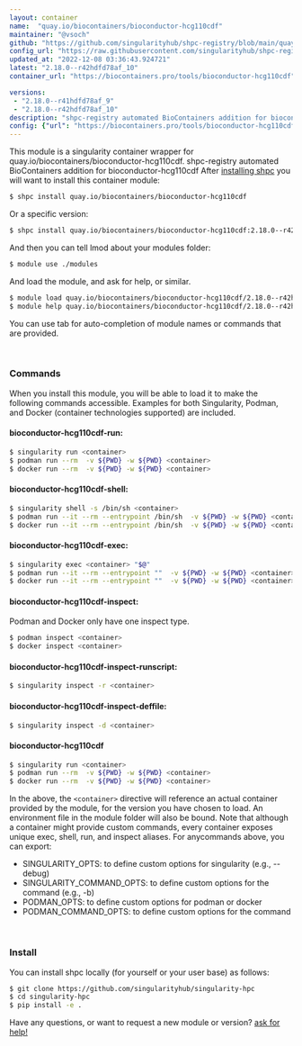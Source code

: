 ```yaml
---
layout: container
name:  "quay.io/biocontainers/bioconductor-hcg110cdf"
maintainer: "@vsoch"
github: "https://github.com/singularityhub/shpc-registry/blob/main/quay.io/biocontainers/bioconductor-hcg110cdf/container.yaml"
config_url: "https://raw.githubusercontent.com/singularityhub/shpc-registry/main/quay.io/biocontainers/bioconductor-hcg110cdf/container.yaml"
updated_at: "2022-12-08 03:36:43.924721"
latest: "2.18.0--r42hdfd78af_10"
container_url: "https://biocontainers.pro/tools/bioconductor-hcg110cdf"

versions:
 - "2.18.0--r41hdfd78af_9"
 - "2.18.0--r42hdfd78af_10"
description: "shpc-registry automated BioContainers addition for bioconductor-hcg110cdf"
config: {"url": "https://biocontainers.pro/tools/bioconductor-hcg110cdf", "maintainer": "@vsoch", "description": "shpc-registry automated BioContainers addition for bioconductor-hcg110cdf", "latest": {"2.18.0--r42hdfd78af_10": "sha256:22926e341981f774e8f4b69cd8b409e187d360ae4ad911fc5cc8407df543164d"}, "tags": {"2.18.0--r41hdfd78af_9": "sha256:5b97aee441d0efc05e201a991744e0c896b787d2493e0a9e83f609ff57958c47", "2.18.0--r42hdfd78af_10": "sha256:22926e341981f774e8f4b69cd8b409e187d360ae4ad911fc5cc8407df543164d"}, "docker": "quay.io/biocontainers/bioconductor-hcg110cdf"}
---
```


This module is a singularity container wrapper for quay.io/biocontainers/bioconductor-hcg110cdf.
shpc-registry automated BioContainers addition for bioconductor-hcg110cdf
After [installing shpc](#install) you will want to install this container module:


```bash
$ shpc install quay.io/biocontainers/bioconductor-hcg110cdf
```

Or a specific version:

```bash
$ shpc install quay.io/biocontainers/bioconductor-hcg110cdf:2.18.0--r42hdfd78af_10
```

And then you can tell lmod about your modules folder:

```bash
$ module use ./modules
```

And load the module, and ask for help, or similar.

```bash
$ module load quay.io/biocontainers/bioconductor-hcg110cdf/2.18.0--r42hdfd78af_10
$ module help quay.io/biocontainers/bioconductor-hcg110cdf/2.18.0--r42hdfd78af_10
```

You can use tab for auto-completion of module names or commands that are provided.

<br>

### Commands

When you install this module, you will be able to load it to make the following commands accessible.
Examples for both Singularity, Podman, and Docker (container technologies supported) are included.

#### bioconductor-hcg110cdf-run:

```bash
$ singularity run <container>
$ podman run --rm  -v ${PWD} -w ${PWD} <container>
$ docker run --rm  -v ${PWD} -w ${PWD} <container>
```

#### bioconductor-hcg110cdf-shell:

```bash
$ singularity shell -s /bin/sh <container>
$ podman run --it --rm --entrypoint /bin/sh  -v ${PWD} -w ${PWD} <container>
$ docker run --it --rm --entrypoint /bin/sh  -v ${PWD} -w ${PWD} <container>
```

#### bioconductor-hcg110cdf-exec:

```bash
$ singularity exec <container> "$@"
$ podman run --it --rm --entrypoint ""  -v ${PWD} -w ${PWD} <container> "$@"
$ docker run --it --rm --entrypoint ""  -v ${PWD} -w ${PWD} <container> "$@"
```

#### bioconductor-hcg110cdf-inspect:

Podman and Docker only have one inspect type.

```bash
$ podman inspect <container>
$ docker inspect <container>
```

#### bioconductor-hcg110cdf-inspect-runscript:

```bash
$ singularity inspect -r <container>
```

#### bioconductor-hcg110cdf-inspect-deffile:

```bash
$ singularity inspect -d <container>
```



#### bioconductor-hcg110cdf

```bash
$ singularity run <container>
$ podman run --rm  -v ${PWD} -w ${PWD} <container>
$ docker run --rm  -v ${PWD} -w ${PWD} <container>
```


In the above, the `<container>` directive will reference an actual container provided
by the module, for the version you have chosen to load. An environment file in the
module folder will also be bound. Note that although a container
might provide custom commands, every container exposes unique exec, shell, run, and
inspect aliases. For anycommands above, you can export:

 - SINGULARITY_OPTS: to define custom options for singularity (e.g., --debug)
 - SINGULARITY_COMMAND_OPTS: to define custom options for the command (e.g., -b)
 - PODMAN_OPTS: to define custom options for podman or docker
 - PODMAN_COMMAND_OPTS: to define custom options for the command

<br>

### Install

You can install shpc locally (for yourself or your user base) as follows:

```bash
$ git clone https://github.com/singularityhub/singularity-hpc
$ cd singularity-hpc
$ pip install -e .
```

Have any questions, or want to request a new module or version? [ask for help!](https://github.com/singularityhub/singularity-hpc/issues)